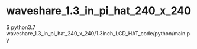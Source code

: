 # waveshare_1.3_in_pi_hat_240_x_240

$ python3.7 waveshare_1.3_in_pi_hat_240_x_240/1.3inch_LCD_HAT_code/python/main.py
